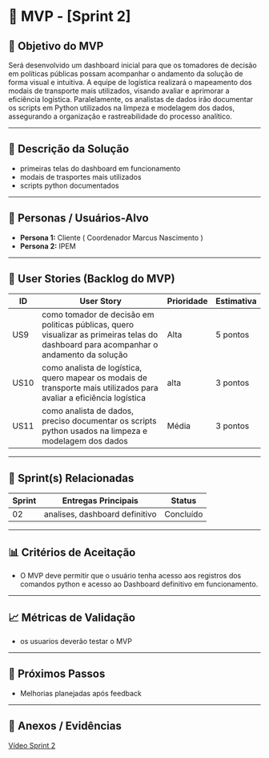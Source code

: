 # 📌 MVP - [Sprint 2]

## 🎯 Objetivo do MVP
Será desenvolvido um dashboard inicial para que os tomadores de decisão em políticas públicas possam acompanhar o andamento da solução de forma visual e intuitiva.
A equipe de logística realizará o mapeamento dos modais de transporte mais utilizados, visando avaliar e aprimorar a eficiência logística.
Paralelamente, os analistas de dados irão documentar os scripts em Python utilizados na limpeza e modelagem dos dados, assegurando a organização e rastreabilidade do processo analítico. 

---

## 📝 Descrição da Solução
- primeiras telas do dashboard em funcionamento 
- modais de trasportes mais utilizados
- scripts python documentados 
  

---

## 👥 Personas / Usuários-Alvo
- **Persona 1:** Cliente ( Coordenador Marcus Nascimento )
- **Persona 2:** IPEM

---

## 🔑 User Stories (Backlog do MVP)
| ID  | User Story                                                                 | Prioridade | Estimativa |
|-----|-----------------------------------------------------------------------------|------------|------------|
| US9 | como tomador de decisão em politicas públicas, quero visualizar as primeiras telas do dashboard para acompanhar o andamento da solução        | Alta       | 5 pontos   |
| US10 | como analista de logística, quero mapear os modais de transporte mais utilizados para avaliar a eficiência logística          | alta      | 3 pontos   |
| US11 | como analista de dados, preciso documentar os scripts python usados na limpeza e modelagem dos dados         | Média      | 3 pontos   |

---

## 📅 Sprint(s) Relacionadas
| Sprint | Entregas Principais                          | Status   |
|--------|----------------------------------------------|----------|
| 02     | analises, dashboard definitivo                 | Concluído|


---

## 📊 Critérios de Aceitação
- O MVP deve permitir que o usuário tenha acesso aos registros dos comandos python e acesso ao Dashboard definitivo em funcionamento. 


---

## 📈 Métricas de Validação
- os usuarios deverão testar o MVP 

---

## 🚀 Próximos Passos
- Melhorias planejadas após feedback  
 
---

## 📂 Anexos / Evidências
[Vídeo Sprint 2](https://drive.google.com/file/d/18_2CmldnlW_eRXxaqJujQ0Ve_Csgfuea/view?usp=sharing)
